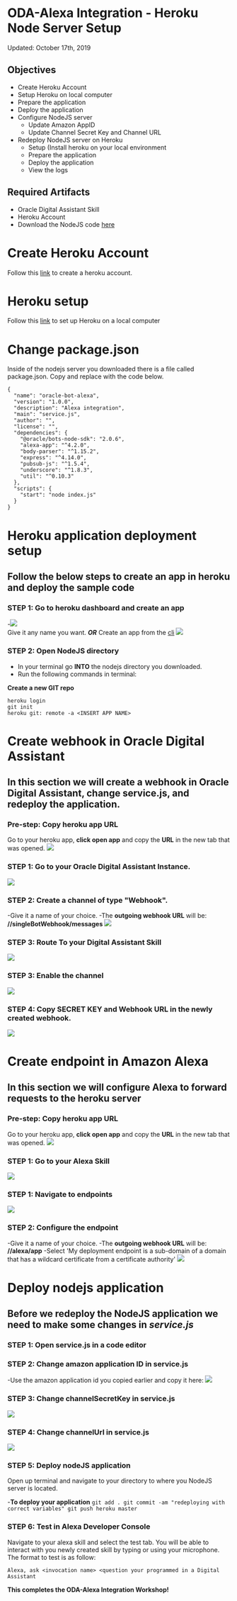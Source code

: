 # ODA-Alexa Integration - Heroku Node Server Setup

Updated: October 17th, 2019

## Objectives
- Create Heroku Account
- Setup Heroku on local computer
- Prepare the application
- Deploy the application
- Configure NodeJS server
    - Update Amazon AppID
    - Update Channel Secret Key and Channel URL 
- Redeploy NodeJS server on Heroku
    - Setup (Install heroku on your local environment
    - Prepare the application
    - Deploy the application
    - View the logs

## Required Artifacts
- Oracle Digital Assistant Skill
- Heroku Account
- Download the NodeJS code [here](https://blogs.oracle.com/mobile/adding-alexa-as-a-conversation-channel-to-your-oracle-digital-assistant-chatbot)

# Create Heroku Account
Follow this [link](https://signup.heroku.com/?c=70130000001xDpdAAE&gclid=Cj0KCQjwuZDtBRDvARIsAPXFx3DyRB323ksXfO_lYs7W14RB6CRCTQjMBNQTOuElUazr4rbuGysu78waAvLDEALw_wcB) to create a heroku account. 

# Heroku setup
Follow this [link](https://devcenter.heroku.com/articles/getting-started-with-nodejs#set-up) to set up Heroku on a local computer

# Change package.json
Inside of the nodejs server you downloaded there is a file called package.json. Copy and replace with the code below. 
```
{
  "name": "oracle-bot-alexa",
  "version": "1.0.0",
  "description": "Alexa integration",
  "main": "service.js",
  "author": "",
  "license": "",
  "dependencies": {
    "@oracle/bots-node-sdk": "2.0.6",
    "alexa-app": "^4.2.0",
    "body-parser": "^1.15.2",
    "express": "^4.14.0",
    "pubsub-js": "^1.5.4",
    "underscore": "^1.8.3",
    "util": "^0.10.3"
  },
  "scripts": {
    "start": "node index.js"
  }
} 
```
# Heroku application deployment setup
## Follow the below steps to create an app in heroku and deploy the sample code
### **STEP 1**: Go to heroku dashboard and create an app
  -![](images/200heroku/createApp.png)  
  Give it any name you want.
  ***OR***
  Create an app from the [cli](https://devcenter.heroku.com/articles/creating-apps)
  ![](images/200heroku/appName.png)

### **STEP 2**: Open NodeJS directory
  - In your terminal go **INTO** the nodejs directory you downloaded.
  - Run the following commands in terminal: 
  
**Create a new GIT repo**
```
heroku login
git init
heroku git: remote -a <INSERT APP NAME>
```

# Create webhook in Oracle Digital Assistant
## In this section we will create a webhook in Oracle Digital Assistant, change service.js, and redeploy the application.
### **Pre-step**: Copy heroku app URL
Go to your heroku app, **click open app** and copy the **URL** in the new tab that was opened.
![](images/200heroku/openApp.png)
### **STEP 1**: Go to your Oracle Digital Assistant Instance.
![](images/200heroku/odaInstance.png)
### **STEP 2**: Create a channel of type "Webhook".
-Give it a name of your choice. 
-The **outgoing webhook URL** will be: **/<URL-THAT-YOU-JUST-COPIED/>/singleBotWebhook/messages** 
![](images/200heroku/createWH.png)
### **STEP 3**: Route To your Digital Assistant Skill
![](images/200heroku/routing.png)
### **STEP 3**: Enable the channel
![](images/200heroku/channelEnable.png)
### **STEP 4**: Copy SECRET KEY and Webhook URL in the newly created webhook.
![](images/200heroku/copyID.png)

# Create endpoint in Amazon Alexa
## In this section we will configure Alexa to forward requests to the heroku server
### **Pre-step**: Copy heroku app URL
Go to your heroku app, **click open app** and copy the **URL** in the new tab that was opened.
![](images/200heroku/openApp.png)
### **STEP 1**: Go to your Alexa Skill
![](images/200alexa/alexa-endpoint-1.png)
### **STEP 1**: Navigate to endpoints
![](images/200alexa/alexa-endpoint-2.png)
### **STEP 2**: Configure the endpoint
-Give it a name of your choice. 
-The **outgoing webhook URL** will be: **/<URL-THAT-YOU-JUST-COPIED/>/alexa/app** 
-Select 'My deployment endpoint is a sub-domain of a domain that has a wildcard certificate from a certificate authority'
![](images/200alexa/alexa-endpoint-3.png)

  
# Deploy nodejs application
## Before we redeploy the NodeJS application we need to make some changes in ***service.js***
### **STEP 1**: Open service.js in a code editor
### **STEP 2**: Change amazon application ID in service.js
 -Use the amazon application id you copied earlier and copy it here:
![](images/200heroku/appID.png)
### **STEP 3**: Change channelSecretKey in service.js
![](images/200heroku/channelSecretKey.png)
### **STEP 4**: Change channelUrl in service.js
![](images/200heroku/channelUrl.png)
### **STEP 5**: Deploy nodeJS application
Open up terminal and navigate to your directory to where you NodeJS server is located. 

-**To deploy your application**
    ```
    git add .
    git commit -am "redeploying with correct variables"
    git push heroku master
    ```
### **STEP 6**: Test in Alexa Developer Console
Navigate to your alexa skill and select the test tab. You will be able to interact with you newly created skill by typing or using your microphone. The format to test is as follow:
```
Alexa, ask <invocation name> <question your programmed in a Digital Assistant
```
  


**This completes the ODA-Alexa Integration Workshop!**

